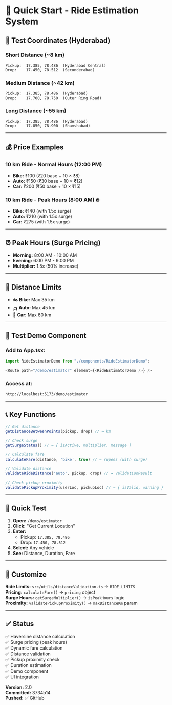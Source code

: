 # 🚀 Quick Start - Ride Estimation System

## 📍 Test Coordinates (Hyderabad)

### Short Distance (~8 km)
```
Pickup:  17.385, 78.486  (Hyderabad Central)
Drop:    17.450, 78.512  (Secunderabad)
```

### Medium Distance (~42 km)
```
Pickup:  17.385, 78.486  (Hyderabad)
Drop:    17.700, 78.750  (Outer Ring Road)
```

### Long Distance (~55 km)
```
Pickup:  17.385, 78.486  (Hyderabad)
Drop:    17.850, 78.900  (Shamshabad)
```

---

## 💰 Price Examples

### 10 km Ride - Normal Hours (12:00 PM)
- **Bike:** ₹100 (₹20 base + 10 × ₹8)
- **Auto:** ₹150 (₹30 base + 10 × ₹12)
- **Car:** ₹200 (₹50 base + 10 × ₹15)

### 10 km Ride - Peak Hours (8:00 AM) 🔥
- **Bike:** ₹140 (with 1.5x surge)
- **Auto:** ₹210 (with 1.5x surge)
- **Car:** ₹275 (with 1.5x surge)

---

## ⏰ Peak Hours (Surge Pricing)
- **Morning:** 8:00 AM - 10:00 AM
- **Evening:** 6:00 PM - 9:00 PM
- **Multiplier:** 1.5x (50% increase)

---

## 📏 Distance Limits
- 🏍️ **Bike:** Max 35 km
- 🛺 **Auto:** Max 45 km
- 🚗 **Car:** Max 60 km

---

## 🧪 Test Demo Component

### Add to App.tsx:
```typescript
import RideEstimatorDemo from "./components/RideEstimatorDemo";

<Route path="/demo/estimator" element={<RideEstimatorDemo />} />
```

### Access at:
```
http://localhost:5173/demo/estimator
```

---

## 📞 Key Functions

```typescript
// Get distance
getDistanceBetweenPoints(pickup, drop) // → km

// Check surge
getSurgeStatus() // → { isActive, multiplier, message }

// Calculate fare
calculateFare(distance, 'bike', true) // → rupees (with surge)

// Validate distance
validateRideDistance('auto', pickup, drop) // → ValidationResult

// Check pickup proximity
validatePickupProximity(userLoc, pickupLoc) // → { isValid, warning }
```

---

## 🎯 Quick Test

1. **Open:** `/demo/estimator`
2. **Click:** "Get Current Location"
3. **Enter:**
   - Pickup: `17.385, 78.486`
   - Drop: `17.450, 78.512`
4. **Select:** Any vehicle
5. **See:** Distance, Duration, Fare

---

## 🔧 Customize

**Ride Limits:** `src/utils/distanceValidation.ts` → `RIDE_LIMITS`  
**Pricing:** `calculateFare()` → `pricing` object  
**Surge Hours:** `getSurgeMultiplier()` → `isPeakHours` logic  
**Proximity:** `validatePickupProximity()` → `maxDistanceKm` param

---

## ✅ Status

✅ Haversine distance calculation  
✅ Surge pricing (peak hours)  
✅ Dynamic fare calculation  
✅ Distance validation  
✅ Pickup proximity check  
✅ Duration estimation  
✅ Demo component  
✅ UI integration  

**Version:** 2.0  
**Committed:** 3734b14  
**Pushed:** ✅ GitHub

